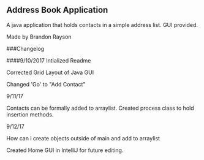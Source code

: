 ## Address Book Application


A java application that holds contacts in a simple address list. GUI provided.

Made by Brandon Rayson

###Changelog

####9/10/2017
Intialized Readme

Corrected Grid Layout of Java GUI

Changed 'Go' to "Add Contact"

9/11/17

Contacts can be formally added to arraylist. Created process class to hold insertion methods.

9/12/17

How can i create objects outside of main and add to arraylist

Created Home GUI in IntelliJ for future editing.
